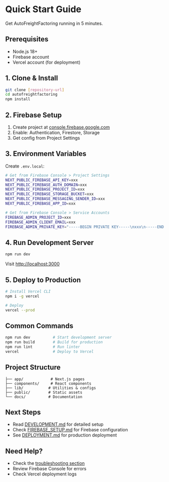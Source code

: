 # Quick Start Guide

Get AutoFreightFactoring running in 5 minutes.

## Prerequisites
- Node.js 18+
- Firebase account
- Vercel account (for deployment)

## 1. Clone & Install
```bash
git clone [repository-url]
cd autofreightfactoring
npm install
```

## 2. Firebase Setup
1. Create project at [console.firebase.google.com](https://console.firebase.google.com)
2. Enable: Authentication, Firestore, Storage
3. Get config from Project Settings

## 3. Environment Variables
Create `.env.local`:
```bash
# Get from Firebase Console > Project Settings
NEXT_PUBLIC_FIREBASE_API_KEY=xxx
NEXT_PUBLIC_FIREBASE_AUTH_DOMAIN=xxx
NEXT_PUBLIC_FIREBASE_PROJECT_ID=xxx
NEXT_PUBLIC_FIREBASE_STORAGE_BUCKET=xxx
NEXT_PUBLIC_FIREBASE_MESSAGING_SENDER_ID=xxx
NEXT_PUBLIC_FIREBASE_APP_ID=xxx

# Get from Firebase Console > Service Accounts
FIREBASE_ADMIN_PROJECT_ID=xxx
FIREBASE_ADMIN_CLIENT_EMAIL=xxx
FIREBASE_ADMIN_PRIVATE_KEY="-----BEGIN PRIVATE KEY-----\nxxx\n-----END PRIVATE KEY-----\n"
```

## 4. Run Development Server
```bash
npm run dev
```

Visit [http://localhost:3000](http://localhost:3000)

## 5. Deploy to Production
```bash
# Install Vercel CLI
npm i -g vercel

# Deploy
vercel --prod
```

## Common Commands
```bash
npm run dev          # Start development server
npm run build        # Build for production
npm run lint         # Run linter
vercel               # Deploy to Vercel
```

## Project Structure
```
├── app/            # Next.js pages
├── components/     # React components  
├── lib/           # Utilities & configs
├── public/        # Static assets
└── docs/          # Documentation
```

## Next Steps
- Read [DEVELOPMENT.md](./DEVELOPMENT.md) for detailed setup
- Check [FIREBASE_SETUP.md](./FIREBASE_SETUP.md) for Firebase configuration
- See [DEPLOYMENT.md](./DEPLOYMENT.md) for production deployment

## Need Help?
- Check the [troubleshooting section](./DEVELOPMENT.md#troubleshooting)
- Review Firebase Console for errors
- Check Vercel deployment logs